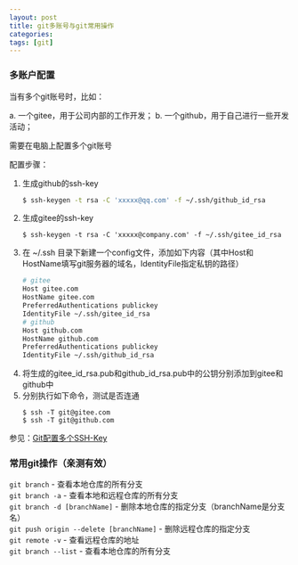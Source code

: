 ```yaml
---
layout: post
title: git多账号与git常用操作
categories: 
tags: [git]
---
```


### 多账户配置
当有多个git账号时，比如：

a. 一个gitee，用于公司内部的工作开发；
b. 一个github，用于自己进行一些开发活动；

需要在电脑上配置多个git账号

配置步骤：
1. 生成github的ssh-key
   ```sh
   $ ssh-keygen -t rsa -C 'xxxxx@qq.com' -f ~/.ssh/github_id_rsa
   ```
2. 生成gitee的ssh-key
   ```
   $ ssh-keygen -t rsa -C 'xxxxx@company.com' -f ~/.ssh/gitee_id_rsa
   ```
3. 在 ~/.ssh 目录下新建一个config文件，添加如下内容（其中Host和HostName填写git服务器的域名，IdentityFile指定私钥的路径）
   ```sh
   # gitee
   Host gitee.com
   HostName gitee.com
   PreferredAuthentications publickey
   IdentityFile ~/.ssh/gitee_id_rsa
   # github
   Host github.com
   HostName github.com
   PreferredAuthentications publickey
   IdentityFile ~/.ssh/github_id_rsa
   ```
4. 将生成的gitee_id_rsa.pub和github_id_rsa.pub中的公钥分别添加到gitee和github中
5. 分别执行如下命令，测试是否连通
   ```
   $ ssh -T git@gitee.com
   $ ssh -T git@github.com
   ```

参见：[Git配置多个SSH-Key](https://gitee.com/help/articles/4229#article-header0)

### 常用git操作（亲测有效）
```git branch```  - 查看本地仓库的所有分支  
```git branch -a``` - 查看本地和远程仓库的所有分支  
```git branch -d [branchName]```  - 删除本地仓库的指定分支（branchName是分支名）  
```git push origin --delete [branchName]``` - 删除远程仓库的指定分支  
```git remote -v``` - 查看远程仓库的地址  
```git branch --list``` - 查看本地仓库的所有分支  